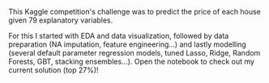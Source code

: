 This Kaggle competition's challenge was to predict the price of each house given 79 explanatory variables. 

For this I started with EDA and data visualization, followed by data preparation (NA imputation, feature engineering...) and lastly modelling (several default parameter regression models, tuned Lasso, Ridge, Random Forests, GBT, stacking ensembles...). Open the notebook to check out my current solution (top 27%)! 
